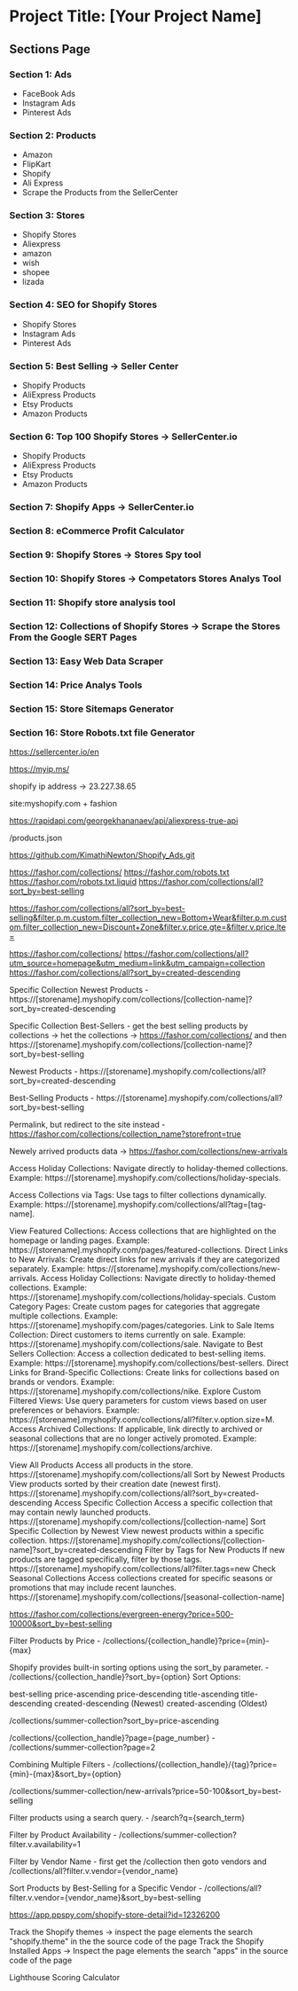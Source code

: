 # Project Title: [Your Project Name]

## Sections Page

### Section 1: Ads
   - FaceBook Ads
   - Instagram Ads
   - Pinterest Ads

### Section 2: Products
   - Amazon
   - FlipKart
   - Shopify
   - Ali Express
   - Scrape the Products from the SellerCenter

### Section 3: Stores
   - Shopify Stores
   - Aliexpress
   - amazon
   - wish
   - shopee
   - lizada
  

### Section 4: SEO for Shopify Stores
   - Shopify Stores 
   - Instagram Ads
   - Pinterest Ads
  
### Section 5: Best Selling -> Seller Center
   - Shopify Products
   - AliExpress Products
   - Etsy Products
   - Amazon Products

### Section 6: Top 100 Shopify Stores -> SellerCenter.io
   - Shopify Products
   - AliExpress Products
   - Etsy Products
   - Amazon Products

### Section 7: Shopify Apps -> SellerCenter.io
### Section 8: eCommerce Profit Calculator

### Section 9: Shopify Stores -> Stores Spy tool
### Section 10: Shopify Stores -> Competators Stores Analys Tool
### Section 11: Shopify store analysis tool
### Section 12: Collections of Shopify Stores -> Scrape the Stores From the Google SERT Pages
### Section 13: Easy Web Data Scraper
### Section 14: Price Analys Tools
### Section 15: Store Sitemaps Generator
### Section 16: Store Robots.txt file Generator


https://sellercenter.io/en

https://myip.ms/

shopify ip address -> 23.227.38.65

site:myshopify.com + fashion

https://rapidapi.com/georgekhananaev/api/aliexpress-true-api

<store url>/products.json

https://github.com/KimathiNewton/Shopify_Ads.git

https://fashor.com/collections/
https://fashor.com/robots.txt
https://fashor.com/robots.txt.liquid
https://fashor.com/collections/all?sort_by=best-selling

https://fashor.com/collections/all?sort_by=best-selling&filter.p.m.custom.filter_collection_new=Bottom+Wear&filter.p.m.custom.filter_collection_new=Discount+Zone&filter.v.price.gte=&filter.v.price.lte=

https://fashor.com/collections/
https://fashor.com/collections/all?utm_source=homepage&utm_medium=link&utm_campaign=collection
https://fashor.com/collections/all?sort_by=created-descending

Specific Collection Newest Products - https://[storename].myshopify.com/collections/[collection-name]?sort_by=created-descending

Specific Collection Best-Sellers - get the best selling products by collections -> het the collections -> https://fashor.com/collections/ and then https://[storename].myshopify.com/collections/[collection-name]?sort_by=best-selling

Newest Products - https://[storename].myshopify.com/collections/all?sort_by=created-descending

Best-Selling Products - https://[storename].myshopify.com/collections/all?sort_by=best-selling

Permalink, but redirect to the site instead - https://fashor.com/collections/collection_name?storefront=true

Newely arrived products data -> https://fashor.com/collections/new-arrivals

Access Holiday Collections: Navigate directly to holiday-themed collections. Example: https://[storename].myshopify.com/collections/holiday-specials.

Access Collections via Tags: Use tags to filter collections dynamically. Example: https://[storename].myshopify.com/collections/all?tag=[tag-name].

View Featured Collections: Access collections that are highlighted on the homepage or landing pages. Example: https://[storename].myshopify.com/pages/featured-collections.
Direct Links to New Arrivals: Create direct links for new arrivals if they are categorized separately. Example: https://[storename].myshopify.com/collections/new-arrivals.
Access Holiday Collections: Navigate directly to holiday-themed collections. Example: https://[storename].myshopify.com/collections/holiday-specials.
Custom Category Pages: Create custom pages for categories that aggregate multiple collections. Example: https://[storename].myshopify.com/pages/categories.
Link to Sale Items Collection: Direct customers to items currently on sale. Example: https://[storename].myshopify.com/collections/sale.
Navigate to Best Sellers Collection: Access a collection dedicated to best-selling items. Example: https://[storename].myshopify.com/collections/best-sellers.
Direct Links for Brand-Specific Collections: Create links for collections based on brands or vendors. Example: https://[storename].myshopify.com/collections/nike.
Explore Custom Filtered Views: Use query parameters for custom views based on user preferences or behaviors. Example: https://[storename].myshopify.com/collections/all?filter.v.option.size=M.
Access Archived Collections: If applicable, link directly to archived or seasonal collections that are no longer actively promoted. Example: https://[storename].myshopify.com/collections/archive.

View All Products	Access all products in the store.	https://[storename].myshopify.com/collections/all
Sort by Newest Products	View products sorted by their creation date (newest first).	https://[storename].myshopify.com/collections/all?sort_by=created-descending
Access Specific Collection	Access a specific collection that may contain newly launched products.	https://[storename].myshopify.com/collections/[collection-name]
Sort Specific Collection by Newest	View newest products within a specific collection.	https://[storename].myshopify.com/collections/[collection-name]?sort_by=created-descending
Filter by Tags for New Products	If new products are tagged specifically, filter by those tags.	https://[storename].myshopify.com/collections/all?filter.tags=new
Check Seasonal Collections	Access collections created for specific seasons or promotions that may include recent launches.	https://[storename].myshopify.com/collections/[seasonal-collection-name]


https://fashor.com/collections/evergreen-energy?price=500-10000&sort_by=best-selling


Filter Products by Price - /collections/{collection_handle}?price={min}-{max}

Shopify provides built-in sorting options using the sort_by parameter. - /collections/{collection_handle}?sort_by={option}
Sort Options:

best-selling
price-ascending
price-descending
title-ascending
title-descending
created-descending (Newest)
created-ascending (Oldest)

/collections/summer-collection?sort_by=price-ascending

/collections/{collection_handle}?page={page_number} - /collections/summer-collection?page=2

Combining Multiple Filters - 
/collections/{collection_handle}/{tag}?price={min}-{max}&sort_by={option}

/collections/summer-collection/new-arrivals?price=50-100&sort_by=best-selling

Filter products using a search query. - /search?q={search_term}

Filter by Product Availability - 
/collections/summer-collection?filter.v.availability=1


Filter by Vendor Name - first get the /collection then goto vendors and 
/collections/all?filter.v.vendor={vendor_name}

Sort Products by Best-Selling for a Specific Vendor - /collections/all?filter.v.vendor={vendor_name}&sort_by=best-selling

https://app.ppspy.com/shopify-store-detail?id=12326200


Track the Shopify themes -> inspect the page elements the search "shopify.theme" in the the source code of the page
Track the Shopify Installed Apps -> Inspect the page elements the search "apps" in the source code of the page

Lighthouse Scoring Calculator


